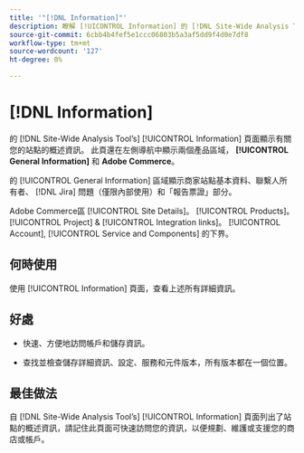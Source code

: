 ```yaml
---
title: '"[!DNL Information]"'
description: 瞭解 [!UICONTROL Information] 的 [!DNL Site-Wide Analysis Tool]、何時使用、其好處和最佳實踐。
source-git-commit: 6cbb4b4fef5e1ccc06803b5a3af5dd9f4d0e7df8
workflow-type: tm+mt
source-wordcount: '127'
ht-degree: 0%

---
```


# [!DNL Information]

的 [!DNL Site-Wide Analysis Tool’s] [!UICONTROL Information] 頁面顯示有關您的站點的概述資訊。 此頁還在左側導航中顯示兩個產品區域， **[!UICONTROL General Information]** 和 **Adobe Commerce**。

的 [!UICONTROL General Information] 區域顯示商家站點基本資料、聯繫人所有者、 [!DNL Jira] 問題（僅限內部使用）和「報告票證」部分。

Adobe Commerce區 [!UICONTROL Site Details]。 [!UICONTROL Products]。 [!UICONTROL Project] &amp; [!UICONTROL Integration links]。 [!UICONTROL Account], [!UICONTROL Service and Components] 的下界。

## 何時使用

使用 [!UICONTROL Information] 頁面，查看上述所有詳細資訊。

## 好處

* 快速、方便地訪問帳戶和儲存資訊。

* 查找並檢查儲存詳細資訊、設定、服務和元件版本，所有版本都在一個位置。

## 最佳做法

自 [!DNL Site-Wide Analysis Tool’s] [!UICONTROL Information] 頁面列出了站點的概述資訊，請記住此頁面可快速訪問您的資訊，以便規劃、維護或支援您的商店或帳戶。
